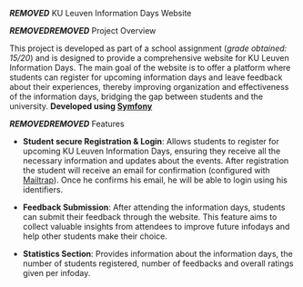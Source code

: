 ***REMOVED*** KU Leuven Information Days Website

***REMOVED******REMOVED*** Project Overview

This project is developed as part of a school assignment (_grade obtained: 15/20_) and is designed to provide a comprehensive website for KU Leuven Information Days. 
The main goal of the website is to offer a platform where students can register for upcoming information days and leave feedback about their experiences, thereby 
 improving organization and effectiveness of the information days, bridging the gap between students and the university.
**Developed using [Symfony](https://symfony.com/)**

***REMOVED******REMOVED*** Features

- **Student secure Registration & Login**: Allows students to register for upcoming KU Leuven Information Days, ensuring they receive all the necessary information and updates about the events. After registration the student will receive an email for confirmation (configured with [Mailtrap](https://mailtrap.io/?gad_source=1&gclid=CjwKCAjw7-SvBhB6EiwAwYdCAcXoAXYzh32WoOuzIfyrV9mNY6w-Wt-Z4vLDWf04N2XMzZ3hGGpjLhoCO6MQAvD_BwE)). Once he confirms his email, he will be able to login using his identifiers.  

- **Feedback Submission**: After attending the information days, students can submit their feedback through the website. This feature aims to collect valuable insights from attendees to improve future infodays and help other students make their choice.

- **Statistics Section**: Provides information about the information days, the number of students registered, number of feedbacks and overall ratings given per infoday. 
